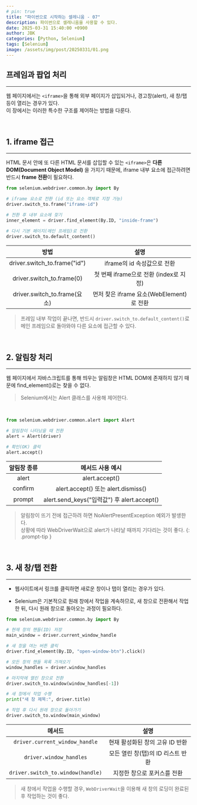 ```yaml
---
# pin: true
title: "파이썬으로 시작하는 셀레니움 - 07"
description: 파이썬으로 셀레니움을 사용할 수 있다.
date: 2025-03-31 15:40:00 +0900
author: JBK
categories: [Python, Selenium]
tags: [Selenium]
image: /assets/img/post/20250331/01.png
---
```


## **프레임과 팝업 처리**
---

웹 페이지에서는 `<iframe>`을 통해 외부 페이지가 삽입되거나, 경고창(alert), 새 창/탭 등이 열리는 경우가 있다.  
이 장에서는 이러한 특수한 구조를 제어하는 방법을 다룬다.

<br>

<!--------------- 📂 Section 1: iframe 접근 ----------------->
## **1. iframe 접근**
---

HTML 문서 안에 또 다른 HTML 문서를 삽입할 수 있는 `<iframe>`은 **다른 DOM(Document Object Model)** 을 가지기 때문에, iframe 내부 요소에 접근하려면 반드시 **frame 전환**이 필요하다.

```python
from selenium.webdriver.common.by import By

# iframe 요소로 전환 (id 또는 요소 객체로 지정 가능)
driver.switch_to.frame("iframe-id")

# 전환 후 내부 요소에 찾기
inner_element = driver.find_element(By.ID, "inside-frame")

# 다시 기본 페이지(메인 프레임)로 전환
driver.switch_to.default_content()
```

|             방법             |                   설명                   |
| :--------------------------: | :--------------------------------------: |
| driver.switch_to.frame("id") |       iframe의 id 속성값으로 전환        |
|  driver.switch_to.frame(0)   |  첫 번째 iframe으로 전환 (index로 지정)  |
| driver.switch_to.frame(요소) | 먼저 찾은 iframe 요소(WebElement)로 전환 |

> 프레임 내부 작업이 끝나면, 반드시 `driver.switch_to.default_content()`로
메인 프레임으로 돌아와야 다른 요소에 접근할 수 있다.


<br>


<!--------------- 📂 Section 2: alert(알림창) 처리 ----------------->
## **2. 알림창 처리**
---

웹 페이지에서 자바스크립트를 통해 띄우는 알림창은 HTML DOM에 존재하지 않기 때문에 find_element()로는 찾을 수 없다.
> Selenium에서는 Alert 클래스를 사용해 제어한다.

<br>

```python
from selenium.webdriver.common.alert import Alert

# 알림창이 나타났을 때 전환
alert = Alert(driver)

# 확인(OK) 클릭
alert.accept()
```

| 알림창 종류 |              메서드 사용 예시               |
| :---------: | :-----------------------------------------: |
|    alert    |               alert.accept()                |
|   confirm   |     alert.accept() 또는 alert.dismiss()     |
|   prompt    | alert.send_keys("입력값") 후 alert.accept() |

> 알림창이 뜨기 전에 접근하려 하면 NoAlertPresentException 예외가 발생한다.<br>
> 상황에 따라 WebDriverWait으로 alert가 나타날 때까지 기다리는 것이 좋다.
{: .prompt-tip }


<br>


<!--------------- 📂 Section 3: 새 창/탭 전환 ----------------->
## **3. 새 창/탭 전환**
---

- 웹사이트에서 링크를 클릭하면 새로운 창이나 탭이 열리는 경우가 있다.<br>

- Selenium은 기본적으로 원래 창에서 작업을 계속하므로, 새 창으로 전환해서 작업한 뒤, 다시 원래 창으로 돌아오는 과정이 필요하다.

```python
from selenium.webdriver.common.by import By

# 현재 창의 핸들(ID) 저장
main_window = driver.current_window_handle

# 새 창을 여는 버튼 클릭
driver.find_element(By.ID, "open-window-btn").click()

# 모든 창의 핸들 목록 가져오기
window_handles = driver.window_handles

# 마지막에 열린 창으로 전환
driver.switch_to.window(window_handles[-1])

# 새 창에서 작업 수행
print("새 창 제목:", driver.title)

# 작업 후 다시 원래 창으로 돌아가기
driver.switch_to.window(main_window)
```

|              메서드               |               설명                |
| :-------------------------------: | :-------------------------------: |
|  `driver.current_window_handle`   |  현재 활성화된 창의 고유 ID 반환  |
|      `driver.window_handles`      | 모든 열린 창(탭)의 ID 리스트 반환 |
| `driver.switch_to.window(handle)` |    지정한 창으로 포커스를 전환    |

> 새 창에서 작업을 수행할 경우, `WebDriverWait`을 이용해 새 창의 로딩이 완료된 후 작업하는 것이 좋다.
